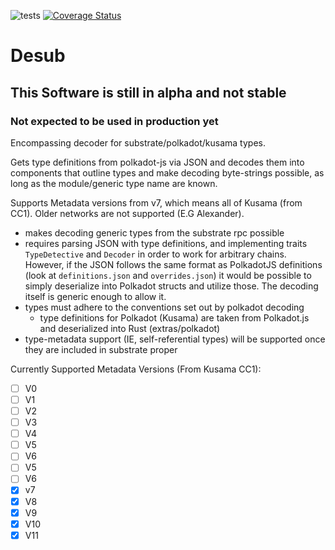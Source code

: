 ![tests](https://github.com/insipx/desub/workflows/Rust/badge.svg)
[![Coverage Status](https://coveralls.io/repos/github/insipx/desub/badge.svg?branch=master&service=github)](https://coveralls.io/github/insipx/desub?branch=master&service=github)
# Desub

## This Software is still in alpha and not stable
### Not expected to be used in production yet

Encompassing decoder for substrate/polkadot/kusama types.

Gets type definitions from polkadot-js via JSON and decodes them into components
that outline types and make decoding byte-strings possible, as long as the
module/generic type name are known. 

Supports Metadata versions from v7, which means all of Kusama (from CC1). Older networks are not supported (E.G Alexander).
   
   - makes decoding generic types from the substrate rpc possible
   - requires parsing JSON with type definitions, and implementing traits
      `TypeDetective` and `Decoder` in order to work for arbitrary chains.
      However, if the JSON follows the same format as PolkadotJS definitions
      (look at `definitions.json` and `overrides.json`) it would be possible to
      simply deserialize into Polkadot structs and utilize those. The decoding
      itself is generic enough to allow it.
   - types must adhere to the conventions set out by polkadot decoding
      - type definitions for Polkadot (Kusama) are taken from Polkadot.js and deserialized into Rust (extras/polkadot)
   - type-metadata support (IE, self-referential types) will be supported once
    they are included in substrate proper

Currently Supported Metadata Versions (From Kusama CC1):
- [ ] V0
- [ ] V1
- [ ] V2
- [ ] V3 
- [ ] V4
- [ ] V5
- [ ] V6
- [ ] V5
- [ ] V6
- [x] v7
- [x] V8
- [x] V9
- [x] V10
- [x] V11
